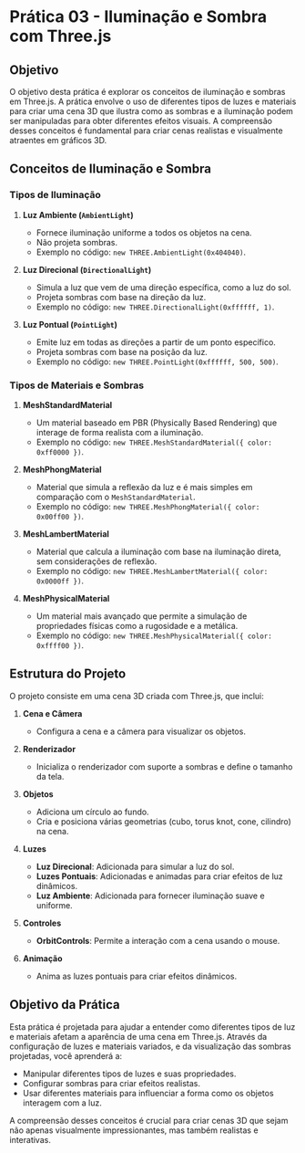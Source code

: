 # Prática 03 - Iluminação e Sombra com Three.js

## Objetivo

O objetivo desta prática é explorar os conceitos de iluminação e sombras em Three.js. A prática envolve o uso de diferentes tipos de luzes e materiais para criar uma cena 3D que ilustra como as sombras e a iluminação podem ser manipuladas para obter diferentes efeitos visuais. A compreensão desses conceitos é fundamental para criar cenas realistas e visualmente atraentes em gráficos 3D.

## Conceitos de Iluminação e Sombra

### Tipos de Iluminação

1. **Luz Ambiente (`AmbientLight`)**

   - Fornece iluminação uniforme a todos os objetos na cena.
   - Não projeta sombras.
   - Exemplo no código: `new THREE.AmbientLight(0x404040)`.

2. **Luz Direcional (`DirectionalLight`)**

   - Simula a luz que vem de uma direção específica, como a luz do sol.
   - Projeta sombras com base na direção da luz.
   - Exemplo no código: `new THREE.DirectionalLight(0xffffff, 1)`.

3. **Luz Pontual (`PointLight`)**
   - Emite luz em todas as direções a partir de um ponto específico.
   - Projeta sombras com base na posição da luz.
   - Exemplo no código: `new THREE.PointLight(0xffffff, 500, 500)`.

### Tipos de Materiais e Sombras

1. **MeshStandardMaterial**

   - Um material baseado em PBR (Physically Based Rendering) que interage de forma realista com a iluminação.
   - Exemplo no código: `new THREE.MeshStandardMaterial({ color: 0xff0000 })`.

2. **MeshPhongMaterial**

   - Material que simula a reflexão da luz e é mais simples em comparação com o `MeshStandardMaterial`.
   - Exemplo no código: `new THREE.MeshPhongMaterial({ color: 0x00ff00 })`.

3. **MeshLambertMaterial**

   - Material que calcula a iluminação com base na iluminação direta, sem considerações de reflexão.
   - Exemplo no código: `new THREE.MeshLambertMaterial({ color: 0x0000ff })`.

4. **MeshPhysicalMaterial**
   - Um material mais avançado que permite a simulação de propriedades físicas como a rugosidade e a metálica.
   - Exemplo no código: `new THREE.MeshPhysicalMaterial({ color: 0xffff00 })`.

## Estrutura do Projeto

O projeto consiste em uma cena 3D criada com Three.js, que inclui:

1. **Cena e Câmera**

   - Configura a cena e a câmera para visualizar os objetos.

2. **Renderizador**

   - Inicializa o renderizador com suporte a sombras e define o tamanho da tela.

3. **Objetos**

   - Adiciona um círculo ao fundo.
   - Cria e posiciona várias geometrias (cubo, torus knot, cone, cilindro) na cena.

4. **Luzes**

   - **Luz Direcional**: Adicionada para simular a luz do sol.
   - **Luzes Pontuais**: Adicionadas e animadas para criar efeitos de luz dinâmicos.
   - **Luz Ambiente**: Adicionada para fornecer iluminação suave e uniforme.

5. **Controles**

   - **OrbitControls**: Permite a interação com a cena usando o mouse.

6. **Animação**
   - Anima as luzes pontuais para criar efeitos dinâmicos.

## Objetivo da Prática

Esta prática é projetada para ajudar a entender como diferentes tipos de luz e materiais afetam a aparência de uma cena em Three.js. Através da configuração de luzes e materiais variados, e da visualização das sombras projetadas, você aprenderá a:

- Manipular diferentes tipos de luzes e suas propriedades.
- Configurar sombras para criar efeitos realistas.
- Usar diferentes materiais para influenciar a forma como os objetos interagem com a luz.

A compreensão desses conceitos é crucial para criar cenas 3D que sejam não apenas visualmente impressionantes, mas também realistas e interativas.
